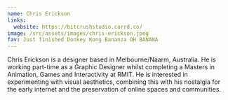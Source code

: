 ```yaml
---
name: Chris Erickson
links:
  website: https://bitcrushstudio.carrd.co/
image: /src/assets/images/chris-erickson.jpeg
fav: Just finished Donkey Kong Bananza OH BANANA
---
```

Chris Erickson is a designer based in Melbourne/Naarm, Australia. He is working part-time as a Graphic Designer whilst completing a Masters in Animation, Games and Interactivity at RMIT. He is interested in experimenting with visual aesthetics, combining this with his nostalgia for the early internet and the preservation of online spaces and communities.